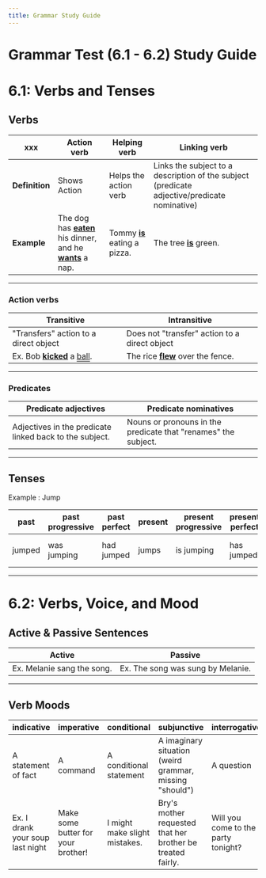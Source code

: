 ```yaml
---
title: Grammar Study Guide
---
```


# Grammar Test (6.1 - 6.2) Study Guide

# 6.1: Verbs and Tenses

## Verbs

xxx | **Action verb** | **Helping verb** | **Linking verb**
--- | --- | --- | --- 
**Definition** | Shows Action | Helps the action verb | Links the subject to a description of the subject (predicate adjective/predicate nominative)
**Example** | The dog has <u>**eaten**</u> his dinner, and he <u>**wants**</u> a nap. | Tommy <u>**is**</u> eating a pizza. | The tree <u>**is**</u> green.

---

### Action verbs
 
Transitive | Intransitive
--- | ---
"Transfers" action to a direct object | Does not "transfer" action to a direct object
Ex. Bob <u>**kicked**</u> a <span style="text-decoration: underline double;">ball</span>. | The rice <u>**flew**</u> over the fence.

---

### Predicates
 
Predicate adjectives | Predicate nominatives
--- | ---
Adjectives in the predicate linked back to the subject. | Nouns or pronouns in the predicate that "renames" the subject.

---

## Tenses

Example : Jump

past | past progressive | past perfect | present | present progressive | present perfect | future | future progressive | future perfect
--- | --- | --- | --- | --- | --- | --- | --- | ---
jumped | was jumping | had jumped | jumps | is jumping | has jumped | will jump | will be jumping | will have jumped

---

# 6.2: Verbs, Voice, and Mood

## Active & Passive Sentences

Active | Passive
--- | ---
Ex. Melanie sang the song. | Ex. The song was sung by Melanie.

---

## Verb Moods

indicative | imperative | conditional | subjunctive | interrogative
--- | --- | --- | --- | ---
A statement of fact | A command | A conditional statement | A imaginary situation (weird grammar, missing "should") | A question
Ex. I drank your soup last night | Make some butter for your brother! | I might make slight mistakes. | Bry's mother requested that her brother be treated fairly. | Will you come to the party tonight?